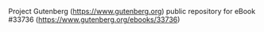 Project Gutenberg (https://www.gutenberg.org) public repository for eBook #33736 (https://www.gutenberg.org/ebooks/33736)
